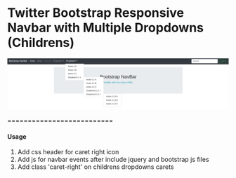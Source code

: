 Twitter Bootstrap Responsive Navbar with Multiple Dropdowns (Childrens)
==========================

<img src="https://raw.githubusercontent.com/fontenele/bootstrap-navbar-dropdowns/master/printscreen.png" />

==========================

<h4>Usage</h4>

1. Add css header for caret right icon <link href="css/navbar.css" rel="stylesheet">
2. Add js for navbar events after include jquery and bootstrap js files <script src="js/navbar.js"></script>
3. Add class 'caret-right' on childrens dropdowns carets
